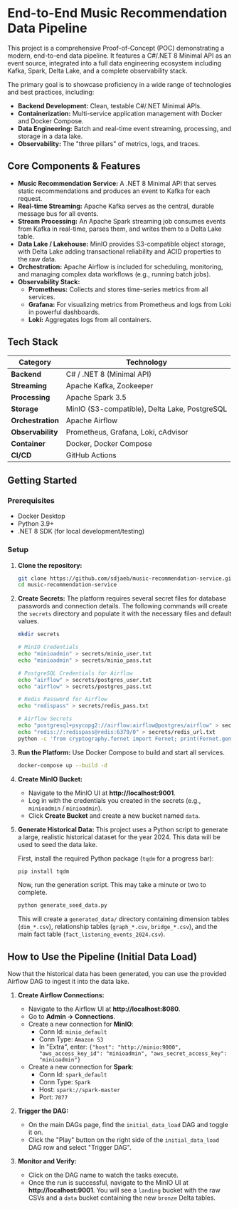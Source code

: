 # End-to-End Music Recommendation Data Pipeline

This project is a comprehensive Proof-of-Concept (POC) demonstrating a modern, end-to-end data pipeline. It features a C#/.NET 8 Minimal API as an event source, integrated into a full data engineering ecosystem including Kafka, Spark, Delta Lake, and a complete observability stack.

The primary goal is to showcase proficiency in a wide range of technologies and best practices, including:
-   **Backend Development:** Clean, testable C#/.NET Minimal APIs.
-   **Containerization:** Multi-service application management with Docker and Docker Compose.
-   **Data Engineering:** Batch and real-time event streaming, processing, and storage in a data lake.
-   **Observability:** The "three pillars" of metrics, logs, and traces.

## Core Components & Features

*   **Music Recommendation Service:** A .NET 8 Minimal API that serves static recommendations and produces an event to Kafka for each request.
*   **Real-time Streaming:** Apache Kafka serves as the central, durable message bus for all events.
*   **Stream Processing:** An Apache Spark streaming job consumes events from Kafka in real-time, parses them, and writes them to a Delta Lake table.
*   **Data Lake / Lakehouse:** MinIO provides S3-compatible object storage, with Delta Lake adding transactional reliability and ACID properties to the raw data.
*   **Orchestration:** Apache Airflow is included for scheduling, monitoring, and managing complex data workflows (e.g., running batch jobs).
*   **Observability Stack:**
    *   **Prometheus:** Collects and stores time-series metrics from all services.
    *   **Grafana:** For visualizing metrics from Prometheus and logs from Loki in powerful dashboards.
    *   **Loki:** Aggregates logs from all containers.

## Tech Stack

| Category          | Technology                                       |
| ----------------- | ------------------------------------------------ |
| **Backend**       | C# / .NET 8 (Minimal API)                        |
| **Streaming**     | Apache Kafka, Zookeeper                          |
| **Processing**    | Apache Spark 3.5                                 |
| **Storage**       | MinIO (S3-compatible), Delta Lake, PostgreSQL    |
| **Orchestration** | Apache Airflow                                   |
| **Observability** | Prometheus, Grafana, Loki, cAdvisor              |
| **Container**     | Docker, Docker Compose                           |
| **CI/CD**         | GitHub Actions                                   |

## Getting Started

### Prerequisites

*   Docker Desktop
*   Python 3.9+
*   .NET 8 SDK (for local development/testing)

### Setup

1.  **Clone the repository:**
    ```bash
    git clone https://github.com/sdjaeb/music-recommendation-service.git
    cd music-recommendation-service
    ```
 
2.  **Create Secrets:**
    The platform requires several secret files for database passwords and connection details. The following commands will create the `secrets` directory and populate it with the necessary files and default values.
    ```bash
    mkdir secrets
    
    # MinIO Credentials
    echo "minioadmin" > secrets/minio_user.txt
    echo "minioadmin" > secrets/minio_pass.txt

    # PostgreSQL Credentials for Airflow
    echo "airflow" > secrets/postgres_user.txt
    echo "airflow" > secrets/postgres_pass.txt

    # Redis Password for Airflow
    echo "redispass" > secrets/redis_pass.txt

    # Airflow Secrets
    echo "postgresql+psycopg2://airflow:airflow@postgres/airflow" > secrets/airflow_db_url.txt
    echo "redis://:redispass@redis:6379/0" > secrets/redis_url.txt
    python -c 'from cryptography.fernet import Fernet; print(Fernet.generate_key().decode())' > secrets/airflow_fernet.txt
    ```

3.  **Run the Platform:**
    Use Docker Compose to build and start all services.
    ```bash
    docker-compose up --build -d
    ```

4.  **Create MinIO Bucket:**
    *   Navigate to the MinIO UI at **http://localhost:9001**.
    *   Log in with the credentials you created in the secrets (e.g., `minioadmin` / `minioadmin`).
    *   Click **Create Bucket** and create a new bucket named `data`.
 
5.  **Generate Historical Data:**
    This project uses a Python script to generate a large, realistic historical dataset for the year 2024. This data will be used to seed the data lake.
    
    First, install the required Python package (`tqdm` for a progress bar):
    ```bash
    pip install tqdm
    ```
    
    Now, run the generation script. This may take a minute or two to complete.
    ```bash
    python generate_seed_data.py
    ```
    This will create a `generated_data/` directory containing dimension tables (`dim_*.csv`), relationship tables (`graph_*.csv`, `bridge_*.csv`), and the main fact table (`fact_listening_events_2024.csv`).

## How to Use the Pipeline (Initial Data Load)

Now that the historical data has been generated, you can use the provided Airflow DAG to ingest it into the data lake.

1.  **Create Airflow Connections:**
    *   Navigate to the Airflow UI at **http://localhost:8080**.
    *   Go to **Admin -> Connections**.
    *   Create a new connection for **MinIO**:
        *   Conn Id: `minio_default`
        *   Conn Type: `Amazon S3`
        *   In "Extra", enter: `{"host": "http://minio:9000", "aws_access_key_id": "minioadmin", "aws_secret_access_key": "minioadmin"}`
    *   Create a new connection for **Spark**:
        *   Conn Id: `spark_default`
        *   Conn Type: `Spark`
        *   Host: `spark://spark-master`
        *   Port: `7077`

2.  **Trigger the DAG:**
    *   On the main DAGs page, find the `initial_data_load` DAG and toggle it on.
    *   Click the "Play" button on the right side of the `initial_data_load` DAG row and select "Trigger DAG".

3.  **Monitor and Verify:**
    *   Click on the DAG name to watch the tasks execute.
    *   Once the run is successful, navigate to the MinIO UI at **http://localhost:9001**. You will see a `landing` bucket with the raw CSVs and a `data` bucket containing the new `bronze` Delta tables.